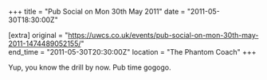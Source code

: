 +++
title = "Pub Social on Mon 30th May 2011"
date = "2011-05-30T18:30:00Z"

[extra]
original = "https://uwcs.co.uk/events/pub-social-on-mon-30th-may-2011-1474489052155/"    
end_time = "2011-05-30T20:30:00Z"
location = "The Phantom Coach"
+++

Yup, you know the drill by now. Pub time gogogo.

